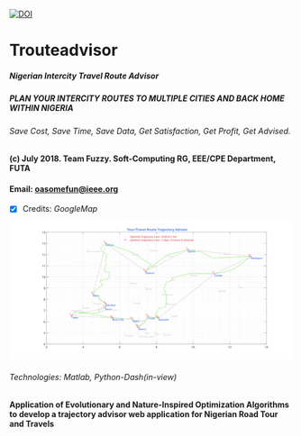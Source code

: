 [![DOI](https://zenodo.org/badge/151870486.svg)](https://zenodo.org/badge/latestdoi/151870486)
# Trouteadvisor
##### Nigerian Intercity Travel Route Advisor
#####  PLAN YOUR INTERCITY ROUTES TO MULTIPLE CITIES AND BACK HOME WITHIN NIGERIA
###### Save Cost, Save Time, Save Data, Get Satisfaction, Get Profit, Get Advised.
#### (c) July 2018. Team Fuzzy. Soft-Computing RG, EEE/CPE Department, FUTA
#### Email: oasomefun@ieee.org
- [x] Credits:  *GoogleMap*

![url](appshot_example.svg)

###### Technologies: Matlab, Python-Dash(in-view)
#### Application of Evolutionary and Nature-Inspired Optimization Algorithms to develop a trajectory advisor web application for Nigerian Road Tour and Travels
